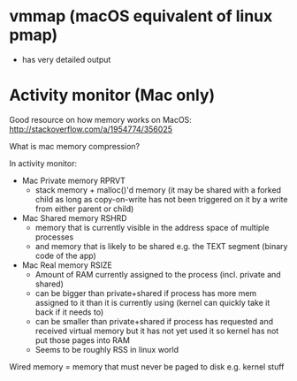 # vmmap (macOS equivalent of linux pmap)

- has very detailed output

# Activity monitor (Mac only)

Good resource on how memory works on MacOS:
http://stackoverflow.com/a/1954774/356025

What is mac memory compression?

In activity monitor:

- Mac Private memory RPRVT
    - stack memory + malloc()'d memory (it may be shared with a forked child as
      long as copy-on-write has not been triggered on it by a write from either
      parent or child)
- Mac Shared memory RSHRD
    - memory that is currently visible in the address space of multiple
      processes
    - and memory that is likely to be shared e.g. the TEXT segment (binary code
      of the app)
- Mac Real memory RSIZE
    - Amount of RAM currently assigned to the process (incl. private and shared)
    - can be bigger than private+shared if process has more mem assigned to it
      than it is currently using (kernel can quickly take it back if it needs
      to)
    - can be smaller than private+shared if process has requested and received
      virtual memory but it has not yet used it so kernel has not put those
      pages into RAM
    - Seems to be roughly RSS in linux world

Wired memory = memory that must never be paged to disk e.g. kernel stuff
